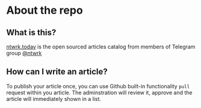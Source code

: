 # About the repo

## What is this?

[ntwrk.today](https://ntwrk.today/) is the open sourced articles catalog from members of Telegram group [@ntwrk](https://t.me/ntwrk)

## How can I write an article?

To publish your article once, you can use Github built-in functionality `pull` request within you article.
The adminstration will review it, approve and the article will immediately shown in a list.
